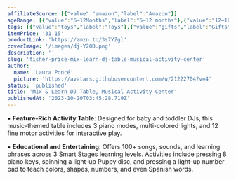 ```yaml
---
affiliateSource: [{"value":"amazon","label":"Amazon"}]
ageRange: [{"value":"6–12Months","label":"6–12 months"},{"value":"12–18Months","label":"12–18 months"}]
tags: [{"value":"toys","label":"Toys"},{"value":"gifts","label":"Gifts"},{"value":"amazon","label":"Amazon"}]
itemPrice: '31.15'
productLink: 'https://amzn.to/3s7YZgl'
coverImage: '/images/dj-Y2OD.png'
description: ''
slug: 'fisher-price-mix-learn-dj-table-musical-activity-center'
author:
  name: 'Laura Poncé'
  picture: 'https://avatars.githubusercontent.com/u/21222704?v=4'
status: 'published'
title: 'Mix & Learn DJ Table, Musical Activity Center'
publishedAt: '2023-10-20T03:45:28.719Z'
---
```


• **Feature-Rich Activity Table**: Designed for baby and toddler DJs, this music-themed table includes 3 piano modes, multi-colored lights, and 12 fine motor activities for interactive play.

• **Educational and Entertaining**: Offers 100+ songs, sounds, and learning phrases across 3 Smart Stages learning levels. Activities include pressing 8 piano keys, spinning a light-up Puppy disc, and pressing a light-up number pad to teach colors, shapes, numbers, and even Spanish words.

